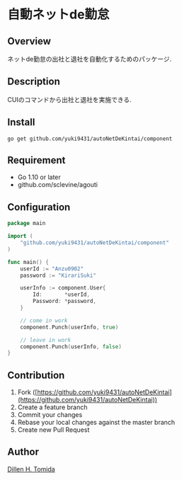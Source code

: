 自動ネットde勤怠
====

## Overview

ネットde勤怠の出社と退社を自動化するためのパッケージ.

## Description
CUIのコマンドから出社と退社を実施できる.

## Install
```bash:#
go get github.com/yuki9431/autoNetDeKintai/component
```

## Requirement
- Go 1.10 or later
- github.com/sclevine/agouti

## Configuration
```go:main.go
package main

import (
	"github.com/yuki9431/autoNetDeKintai/component"
)

func main() {
	userId := "Anzu0902"
	password := "KirariSuki"

	userInfo := component.User{
		Id:       *userId,
		Password: *password,
	}

	// come in work
	component.Punch(userInfo, true)

	// leave in work
	component.Punch(userInfo, false)
}
```

## Contribution
1. Fork ([https://github.com/yuki9431/autoNetDeKintai](https://github.com/yuki9431/autoNetDeKintai))
2. Create a feature branch
3. Commit your changes
4. Rebase your local changes against the master branch
5. Create new Pull Request


## Author
[Dillen H. Tomida](https://twitter.com/t0mihir0)
